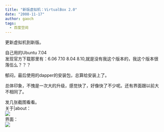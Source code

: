 ```yaml
---
title: "新版虚拟机：VirtualBox 2.0"
date: "2008-11-17"
author: gaoch
tags:
  - 百度空间
---
```


更新虚拟机到新版。  
  
自己用的Ubuntu 7.04  
发现官方下载那里有：6.06 7.10 8.04
8.10,就是没有我这个版本的，我这个版本很落伍么？？？  
  
郁闷，最后使用的dapper的安装包，总算给安装上了。  
  
总体印象，不愧是一次大的升级，感觉快了，好像快了不少呢。还有界面跟以前大不相同了。  
  
发几张截图看看。  
关于|about：  
<img src="http://hiphotos.baidu.com/spring%5Fgao/pic/item/2c6c3df361f5824c352acc9f.jpg" class="blogimg" />  
界面：  
<img src="http://hiphotos.baidu.com/spring%5Fgao/pic/item/236d4d90f5761891a977a49a.jpg" class="blogimg" />
